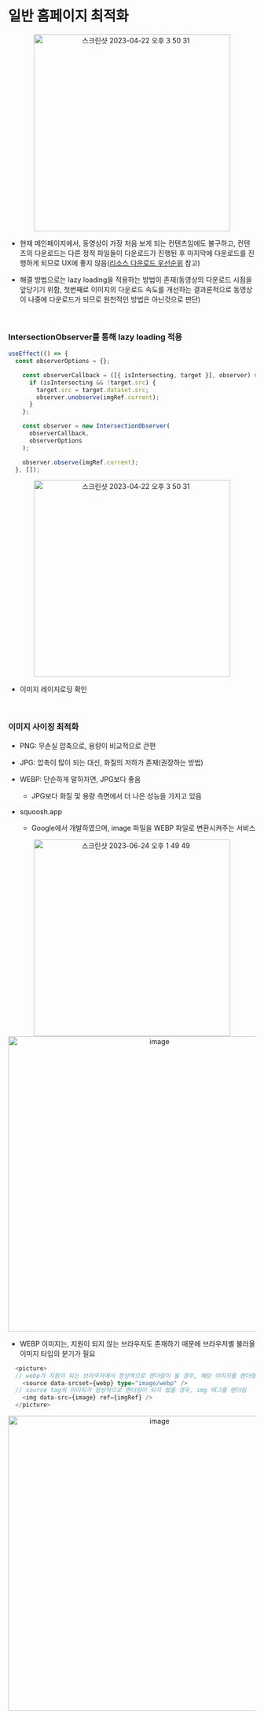# 일반 홈페이지 최적화

<div align="center">
<img width="400" alt="스크린샷 2023-04-22 오후 3 50 31" src="https://github.com/J-Ymini/J-Ymini/assets/75535651/e3b513a2-47de-427c-bdec-8b5948300ede"></div>

- 현재 메인페이지에서, 동영상이 가장 처음 보게 되는 컨텐츠임에도 불구하고, 컨텐츠의 다운로드는 다른 정적 파일들이 다운로드가 진행된 후 마지막에 다운로드를 진행하게 되므로 UX에 좋지 않음([리소스 다운로드 우선순위](https://web.dev/priority-hints/) 참고)

- 해결 방법으로는 lazy loading을 적용하는 방법이 존재(동영상의 다운로드 시점을 앞당기기 위함, 첫번째로 이미지의 다운로드 속도를 개선하는 결과론적으로 동영상이 나중에 다운로드가 되므로 원천적인 방법은 아닌것으로 판단)

<br/>

### IntersectionObserver를 통해 lazy loading 적용

``` javascript
useEffect(() => {
  const observerOptions = {};

    const observerCallback = ([{ isIntersecting, target }], observer) => {
      if (isIntersecting && !target.src) {
        target.src = target.dataset.src;
        observer.unobserve(imgRef.current);
      }
    };

    const observer = new IntersectionObserver(
      observerCallback,
      observerOptions
    );

    observer.observe(imgRef.current);
  }, []);
```

<div align="center">
<img width="400" alt="스크린샷 2023-04-22 오후 3 50 31" src="https://github.com/J-Ymini/J-Ymini/assets/75535651/a2478332-36cc-4a43-a638-206399ce54e2"></div>

- 이미지 레이지로딩 확인

<br/>

### 이미지 사이징 최적화

- PNG: 무손실 압축으로, 용량이 비교적으로 큰편
- JPG: 압축이 많이 되는 대신, 화질의 저하가 존재(권장하는 방법)
- WEBP: 단순하게 말하자면, JPG보다 좋음
  - JPG보다 화질 및 용량 측면에서 더 나은 성능을 가지고 있음

- squoosh.app
  - Google에서 개발하였으며, image 파일을 WEBP 파일로 변환시켜주는 서비스

<div align="center">
<img width="400" alt="스크린샷 2023-06-24 오후 1 49 49" src="https://github.com/J-Ymini/J-Ymini/assets/75535651/cedccd14-50fd-455e-b1b6-9a65149772c6"></div>
<div align="center">
<img width="600" alt="image" src="https://github.com/J-Ymini/J-Ymini/assets/75535651/1598e5da-d446-46b8-a5d5-642d437d5b61"></div>

- WEBP 이미지는, 지원이 되지 않는 브라우저도 존재하기 때문에 브라우저별 불러올 이미지 타입의 분기가 필요

``` typescript
  <picture>
  // webp가 지원이 되는 브라우저에서 정상적으로 렌더링이 될 경우, 해당 이미지를 렌더링
    <source data-srcset={webp} type="image/webp" />
  // source tag의 이미지가 정상적으로 렌더링이 되지 않을 경우, img 태그를 렌더링
    <img data-src={image} ref={imgRef} />
  </picture>
```

<div align="center">
<img width="600" alt="image" src="https://github.com/J-Ymini/J-Ymini/assets/75535651/839e61dc-a7c0-4a86-baff-b8600d4229be"></div>
